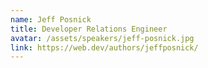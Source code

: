 ```yaml
---
name: Jeff Posnick
title: Developer Relations Engineer
avatar: /assets/speakers/jeff-posnick.jpg
link: https://web.dev/authors/jeffposnick/
---
```

